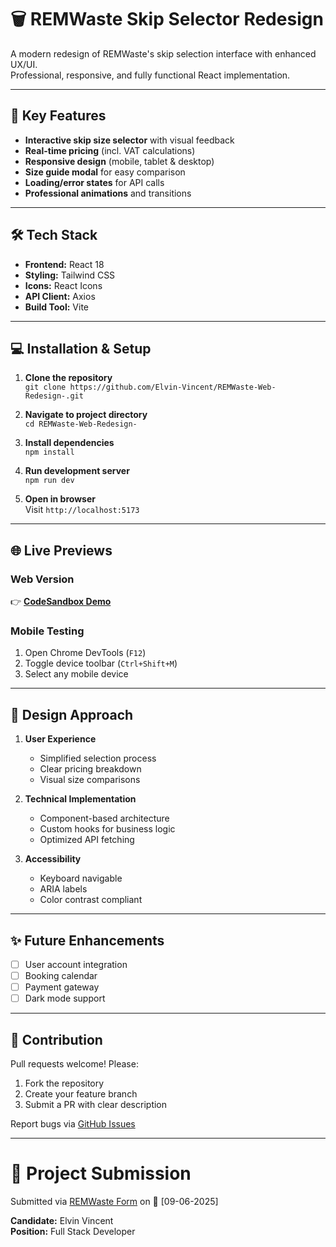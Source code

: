 # 🗑️ REMWaste Skip Selector Redesign

A modern redesign of REMWaste's skip selection interface with enhanced UX/UI.  
Professional, responsive, and fully functional React implementation.

---

## 🚀 Key Features

- **Interactive skip size selector** with visual feedback
- **Real-time pricing** (incl. VAT calculations)
- **Responsive design** (mobile, tablet & desktop)
- **Size guide modal** for easy comparison
- **Loading/error states** for API calls
- **Professional animations** and transitions

---

## 🛠️ Tech Stack

- **Frontend:** React 18
- **Styling:** Tailwind CSS
- **Icons:** React Icons
- **API Client:** Axios
- **Build Tool:** Vite

---

## 💻 Installation & Setup

1. **Clone the repository**  
   `git clone https://github.com/Elvin-Vincent/REMWaste-Web-Redesign-.git`

2. **Navigate to project directory**  
   `cd REMWaste-Web-Redesign-`

3. **Install dependencies**  
   `npm install`

4. **Run development server**  
   `npm run dev`

5. **Open in browser**  
   Visit `http://localhost:5173`

---

## 🌐 Live Previews

### Web Version

👉 **[CodeSandbox Demo](https://codesandbox.io/p/github/Elvin-Vincent/REMWaste-Web-Redesign-/main?import=true)**

### Mobile Testing

1. Open Chrome DevTools (`F12`)
2. Toggle device toolbar (`Ctrl+Shift+M`)
3. Select any mobile device

---

## 🎨 Design Approach

1. **User Experience**

   - Simplified selection process
   - Clear pricing breakdown
   - Visual size comparisons

2. **Technical Implementation**

   - Component-based architecture
   - Custom hooks for business logic
   - Optimized API fetching

3. **Accessibility**
   - Keyboard navigable
   - ARIA labels
   - Color contrast compliant

---

## ✨ Future Enhancements

- [ ] User account integration
- [ ] Booking calendar
- [ ] Payment gateway
- [ ] Dark mode support

---

## 🤝 Contribution

Pull requests welcome! Please:

1. Fork the repository
2. Create your feature branch
3. Submit a PR with clear description

Report bugs via [GitHub Issues](https://github.com/Elvin-Vincent/REMWaste-Web-Redesign-/issues)

---

# 🎯 Project Submission

Submitted via [REMWaste Form](https://forms.gle/N6nKLgW8CMqZ2eFY8) on 📅 [09-06-2025]

**Candidate:** Elvin Vincent  
**Position:** Full Stack Developer
